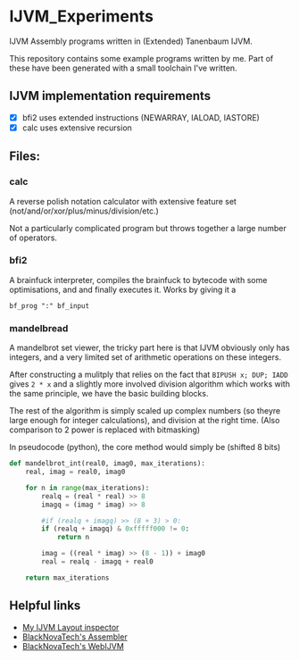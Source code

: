 # IJVM_Experiments

IJVM Assembly programs written in (Extended) Tanenbaum IJVM.

This repository contains some example programs written by me.
Part of these have been generated with a small toolchain I've written.

## IJVM implementation requirements

- [x] bfi2 uses extended instructions (NEWARRAY, IALOAD, IASTORE)
- [x] calc uses extensive recursion

## Files:

### calc

A reverse polish notation calculator with extensive feature set (not/and/or/xor/plus/minus/division/etc.)

Not a particularly complicated program but throws together a large number of operators.

### bfi2

A brainfuck interpreter, compiles the brainfuck to bytecode with some optimisations, and
and finally executes it. Works by giving it a

    bf_prog ":" bf_input

### mandelbread

A mandelbrot set viewer, the tricky part here is that IJVM obviously only has integers, and a very
limited set of arithmetic operations on these integers.

After constructing a mulitply that relies on the fact that `BIPUSH x; DUP; IADD` gives `2 * x`
and a slightly more involved division algorithm which works with the same principle,
we have the basic building blocks.

The rest of the algorithm is simply scaled up complex numbers (so theyre large enough for integer
calculations), and division at the right time. (Also comparison to 2 power is replaced with bitmasking)

In pseudocode (python), the core method would simply be (shifted 8 bits)

```python
def mandelbrot_int(real0, imag0, max_iterations):
    real, imag = real0, imag0

    for n in range(max_iterations):
        realq = (real * real) >> 8
        imagq = (imag * imag) >> 8

        #if (realq + imagq) >> (8 + 3) > 0:
        if (realq + imagq) & 0xfffff000 != 0:
            return n

        imag = ((real * imag) >> (8 - 1)) + imag0
        real = realq - imagq + real0

    return max_iterations
```

## Helpful links

- [My IJVM Layout inspector](https://workofartiz.github.io/ijvm/)
- [BlackNovaTech's Assembler](https://github.com/BlackNovaTech/goJASM)
- [BlackNovaTech's WebIJVM](https://apps.blacknova.io/webijvm/)


